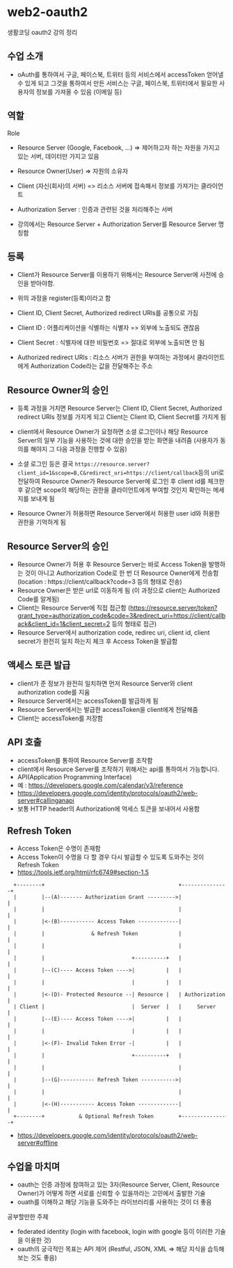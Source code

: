 # web2-oauth2

생활코딩 oauth2 강의 정리

## 수업 소개

- oAuth를 통하여서 구글, 페이스북, 트위터 등의 서비스에서 accessToken 얻어낼 수 있게 되고 그것을 통하여서 만든 서비스는 구글, 페이스북, 트위터에서 필요한 사용자의 정보를 가져올 수 있음 (이메일 등)

## 역할

Role

- Resource Server (Google, Facebook, ...) => 제어하고자 하는 자원을 가지고 있는 서버, 데이터만 가지고 있음
- Resource Owner(User) => 자원의 소유자
- Client (자신(회사)의 서버) => 리소스 서버에 접속해서 정보를 가져가는 클라이언트
- Authorization Server : 인증과 관련된 것을 처리해주는 서버

- 강의에서는 Resource Server + Authorization Server를 Resource Server 명칭함

## 등록

- Client가 Resource Server를 이용하기 위해서는 Resource Server에 사전에 승인을 받아야함.
- 위의 과정을 register(등록)이라고 함

- Client ID, Client Secret, Authorized redirect URls를 공통으로 가짐

- Client ID : 어플리케이션을 식별하는 식별자 => 외부에 노출되도 괜찮음
- Client Secret : 식별자에 대한 비밀번호 => 절대로 외부에 노출되면 안 됨
- Authorized redirect URls : 리소스 서버가 권한을 부여하는 과정에서 클라이언트에게 Authorization Code라는 값을 전달해주는 주소

## Resource Owner의 승인

- 등록 과정을 거치면 Resource Server는 Client ID, Client Secret, Authorized redirect URls 정보를 가지게 되고 Client는 Client ID, Client Secret를 가지게 됨

- client에서 Resource Owner가 요청하면 소셜 로그인이나 해당 Resource Server의 일부 기능을 사용하는 것에 대한 승인을 받는 화면을 내려줌 (사용자가 동의를 해야지 그 다음 과정을 진행할 수 있음)

- 소셜 로그인 등은 결국 `https://resource.server?client_id=1&scope=B,C&redirect_uri=https://client/callback`등의 uri로 전달하여 Resource Owner가 Resource Server에 로그인 후 client id를 체크한 후 같으면 scope의 해당하는 권한을 클라이언트에게 부여할 것인지 확인하는 메세지를 보내게 됨
- Resource Owner가 허용하면 Resource Server에서 허용한 user id와 허용한 권한을 기억하게 됨

## Resource Server의 승인

- Resource Owner가 허용 후 Resource Server는 바로 Access Token을 발행하는 것이 아니고 Authorization Code로 한 번 더 Resource Owner에게 전송함 (location : https://client/callback?code=3 등의 형태로 전송)
- Resource Owner은 받은 url로 이동하게 됨 (이 과정으로 client는 Authorized Code를 알게됨)
- Client는 Resource Server에 직접 접근함 (https://resource.server/token?grant_type=authorization_code&code=3&redirect_uri=https://client/callback&client_id=1&client_secret=2 등의 형태로 접근)
- Resource Server에서 authorization code, redirec uri, client id, client secret가 완전히 일치 하는지 체크 후 Access Token을 발급함

## 액세스 토큰 발급

- client가 준 정보가 완전히 일치하면 먼저 Resource Server와 client authorization code를 지움
- Resource Server에서는 accessToken를 발급하게 됨
- Resource Server에서는 발급한 accessToken을 client에게 전달해줌
- Client는 accessToken를 저장함

## API 호출

- accessToken를 통하여 Resource Server를 조작함
- client에서 Resource Server를 조작하기 위해서는 api를 통하여서 가능합니다.
- API(Application Programming Interface)
- 예 : https://developers.google.com/calendar/v3/reference
- https://developers.google.com/identity/protocols/oauth2/web-server#callinganapi
- 보통 HTTP header의 Authorization에 억세스 토큰을 보내어서 사용함

## Refresh Token

- Access Token은 수명이 존재함
- Access Token이 수명을 다 할 경우 다시 발급할 수 있도록 도와주는 것이 Refresh Token
- https://tools.ietf.org/html/rfc6749#section-1.5

```
  +--------+                                           +---------------+
  |        |--(A)------- Authorization Grant --------->|               |
  |        |                                           |               |
  |        |<-(B)----------- Access Token -------------|               |
  |        |               & Refresh Token             |               |
  |        |                                           |               |
  |        |                            +----------+   |               |
  |        |--(C)---- Access Token ---->|          |   |               |
  |        |                            |          |   |               |
  |        |<-(D)- Protected Resource --| Resource |   | Authorization |
  | Client |                            |  Server  |   |     Server    |
  |        |--(E)---- Access Token ---->|          |   |               |
  |        |                            |          |   |               |
  |        |<-(F)- Invalid Token Error -|          |   |               |
  |        |                            +----------+   |               |
  |        |                                           |               |
  |        |--(G)----------- Refresh Token ----------->|               |
  |        |                                           |               |
  |        |<-(H)----------- Access Token -------------|               |
  +--------+           & Optional Refresh Token        +---------------+
```

- https://developers.google.com/identity/protocols/oauth2/web-server#offline

## 수업을 마치며

- oauth는 인증 과정에 참여하고 있는 3자(Resource Server, Client, Resource Owner)가 어떻게 하면 서로를 신뢰할 수 있을까라는 고민에서 출발한 기술
- ouath를 이해하고 해당 기능을 도와주는 라이브러리를 사용하는 것이 더 좋음

공부할만한 주제

- federated identity (login with facebook, login with google 등이 이러한 기술을 이용한 것)
- oauth의 궁극적인 목표는 API 제어 (Restful, JSON, XML => 해당 지식을 습득해보는 것도 좋음)
